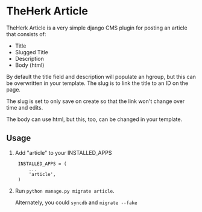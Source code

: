 TheHerk Article
===============

TheHerk Article is a very simple django CMS plugin for posting an article that consists of:

- Title
- Slugged Title
- Description
- Body (html)

By default the title field and description will populate an hgroup, but this can be overwritten in your template. The slug is to link the title to an ID on the page.

The slug is set to only save on create so that the link won't change over time and edits.

The body can use html, but this, too, can be changed in your template.

Usage
-----

1. Add "article" to your INSTALLED_APPS

        INSTALLED_APPS = (
            ...
            'article',
        )

2. Run `python manage.py migrate article`.

   Alternately, you could `syncdb` and `migrate --fake`
